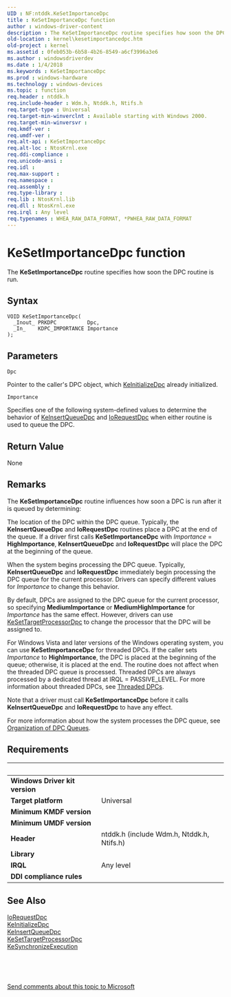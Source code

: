 ```yaml
---
UID : NF:ntddk.KeSetImportanceDpc
title : KeSetImportanceDpc function
author : windows-driver-content
description : The KeSetImportanceDpc routine specifies how soon the DPC routine is run.
old-location : kernel\kesetimportancedpc.htm
old-project : kernel
ms.assetid : 0feb053b-6b58-4b26-8549-a6cf3996a3e6
ms.author : windowsdriverdev
ms.date : 1/4/2018
ms.keywords : KeSetImportanceDpc
ms.prod : windows-hardware
ms.technology : windows-devices
ms.topic : function
req.header : ntddk.h
req.include-header : Wdm.h, Ntddk.h, Ntifs.h
req.target-type : Universal
req.target-min-winverclnt : Available starting with Windows 2000.
req.target-min-winversvr : 
req.kmdf-ver : 
req.umdf-ver : 
req.alt-api : KeSetImportanceDpc
req.alt-loc : NtosKrnl.exe
req.ddi-compliance : 
req.unicode-ansi : 
req.idl : 
req.max-support : 
req.namespace : 
req.assembly : 
req.type-library : 
req.lib : NtosKrnl.lib
req.dll : NtosKrnl.exe
req.irql : Any level
req.typenames : WHEA_RAW_DATA_FORMAT, *PWHEA_RAW_DATA_FORMAT
---
```



# KeSetImportanceDpc function
The <b>KeSetImportanceDpc</b> routine specifies how soon the DPC routine is run.

## Syntax

````
VOID KeSetImportanceDpc(
  _Inout_ PRKDPC          Dpc,
  _In_    KDPC_IMPORTANCE Importance
);
````

## Parameters

`Dpc`

Pointer to the caller's DPC object, which <a href="..\wdm\nf-wdm-keinitializedpc.md">KeInitializeDpc</a> already initialized.

`Importance`

Specifies one of the following system-defined values to determine the behavior of <a href="..\wdm\nf-wdm-keinsertqueuedpc.md">KeInsertQueueDpc</a> and <a href="..\wdm\nf-wdm-iorequestdpc.md">IoRequestDpc</a> when either routine is used to queue the DPC.


## Return Value

None

## Remarks

The <b>KeSetImportanceDpc</b> routine influences how soon a DPC is run after it is queued by determining:

The location of the DPC within the DPC queue. Typically, the <b>KeInsertQueueDpc</b> and <b>IoRequestDpc</b> routines place a DPC at the end of the queue. If a driver first calls <b>KeSetImportanceDpc</b> with <i>Importance</i> = <b>HighImportance</b>, <b>KeInsertQueueDpc</b> and <b>IoRequestDpc</b> will place the DPC at the beginning of the queue.

When the system begins processing the DPC queue. Typically, <b>KeInsertQueueDpc</b> and <b>IoRequestDpc</b> immediately begin processing the DPC queue for the current processor. Drivers can specify different values for <i>Importance</i> to change this behavior.

By default, DPCs are assigned to the DPC queue for the current processor, so specifying <b>MediumImportance</b> or <b>MediumHighImportance</b> for <i>Importance</i> has the same effect. However, drivers can use <a href="..\ntddk\nf-ntddk-kesettargetprocessordpc.md">KeSetTargetProcessorDpc</a> to change the processor that the DPC will be assigned to.

For Windows Vista and later versions of the Windows operating system, you can use <b>KeSetImportanceDpc</b> for threaded DPCs. If the caller sets <i>Importance</i> to <b>HighImportance</b>, the DPC is placed at the beginning of the queue; otherwise, it is placed at the end. The routine does not affect when the threaded DPC queue is processed. Threaded DPCs are always processed by a dedicated thread at IRQL = PASSIVE_LEVEL. For more information about threaded DPCs, see <a href="https://msdn.microsoft.com/library/windows/hardware/ff564621">Threaded DPCs</a>.

Note that a driver must call <b>KeSetImportanceDpc</b> before it calls <b>KeInsertQueueDpc</b> and <b>IoRequestDpc</b> to have any effect.

For more information about how the system processes the DPC queue, see <a href="https://msdn.microsoft.com/library/windows/hardware/ff558754">Organization of DPC Queues</a>.

## Requirements
| &nbsp; | &nbsp; |
| ---- |:---- |
| **Windows Driver kit version** |  |
| **Target platform** | Universal |
| **Minimum KMDF version** |  |
| **Minimum UMDF version** |  |
| **Header** | ntddk.h (include Wdm.h, Ntddk.h, Ntifs.h) |
| **Library** |  |
| **IRQL** | Any level |
| **DDI compliance rules** |  |

## See Also

<dl>
<dt>
<a href="..\wdm\nf-wdm-iorequestdpc.md">IoRequestDpc</a>
</dt>
<dt>
<a href="..\wdm\nf-wdm-keinitializedpc.md">KeInitializeDpc</a>
</dt>
<dt>
<a href="..\wdm\nf-wdm-keinsertqueuedpc.md">KeInsertQueueDpc</a>
</dt>
<dt>
<a href="..\ntddk\nf-ntddk-kesettargetprocessordpc.md">KeSetTargetProcessorDpc</a>
</dt>
<dt>
<a href="..\wdm\nf-wdm-kesynchronizeexecution.md">KeSynchronizeExecution</a>
</dt>
</dl>
 

 

<a href="mailto:wsddocfb@microsoft.com?subject=Documentation%20feedback [kernel\kernel]:%20KeSetImportanceDpc routine%20 RELEASE:%20(1/4/2018)&amp;body=%0A%0APRIVACY STATEMENT%0A%0AWe use your feedback to improve the documentation. We don't use your email address for any other purpose, and we'll remove your email address from our system after the issue that you're reporting is fixed. While we're working to fix this issue, we might send you an email message to ask for more info. Later, we might also send you an email message to let you know that we've addressed your feedback.%0A%0AFor more info about Microsoft's privacy policy, see http://privacy.microsoft.com/en-us/default.aspx." title="Send comments about this topic to Microsoft">Send comments about this topic to Microsoft</a>